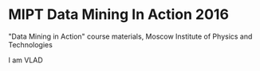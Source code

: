 # MIPT Data Mining In Action 2016
"Data Mining in Action" course materials, Moscow Institute of Physics and Technologies


I am VLAD